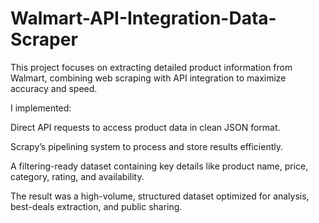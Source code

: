# Walmart-API-Integration-Data-Scraper
This project focuses on extracting detailed product information from Walmart, combining web scraping with API integration to maximize accuracy and speed.

I implemented:

Direct API requests to access product data in clean JSON format.

Scrapy’s pipelining system to process and store results efficiently.

A filtering-ready dataset containing key details like product name, price, category, rating, and availability.

The result was a high-volume, structured dataset optimized for analysis, best-deals extraction, and public sharing.
